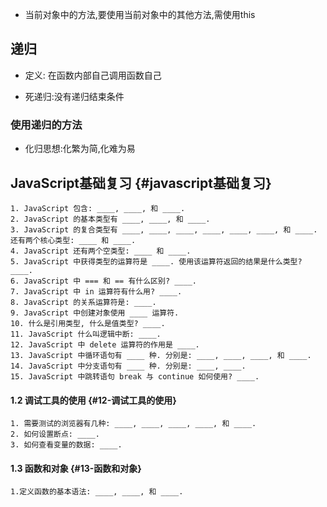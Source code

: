 * 当前对象中的方法,要使用当前对象中的其他方法,需使用this

## 递归

* 定义: 在函数内部自己调用函数自己

* 死递归:没有递归结束条件

### 使用递归的方法

* 化归思想:化繁为简,化难为易



## JavaScript基础复习 {#javascript基础复习}

```
1. JavaScript 包含: ____, ____, 和 ____.
2. JavaScript 的基本类型有 ____, ____, 和 ____.
3. JavaScript 的复合类型有 ____, ____, ____, ____, ____, ____, 和 ____. 还有两个核心类型: ____ 和 ____.
4. JavaScript 还有两个空类型: ____ 和 ____.
5. JavaScript 中获得类型的运算符是 ____. 使用该运算符返回的结果是什么类型? ____.
6. JavaScript 中 === 和 == 有什么区别? ____.
7. JavaScript 中 in 运算符有什么用? ____.
8. JavaScript 的关系运算符是: ____.
9. JavaScript 中创建对象使用 ____ 运算符.
10. 什么是引用类型, 什么是值类型? ____.
11. JavaScript 什么叫逻辑中断: ____.
12. JavaScript 中 delete 运算符的作用是 ____.
13. JavaScript 中循环语句有 ____ 种. 分别是: ____, ____, ____, 和 ____.
14. JavaScript 中分支语句有 ____ 种. 分别是: ____, ____.
15. JavaScript 中跳转语句 break 与 continue 如何使用? ____.

```

#### 1.2 调试工具的使用 {#12-调试工具的使用}

```
1. 需要测试的浏览器有几种: ____, ____, ____, ____, 和 ____.
2. 如何设置断点: ____.
3. 如何查看变量的数据: ____.

```

#### 1.3 函数和对象 {#13-函数和对象}

`1.定义函数的基本语法: ____, ____, 和 ____.`



